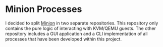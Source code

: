 # Minion Processes
I decided to split [Minion](https://github.com/MapManagement/Minion) in two 
separate repositories. This repository only contains the pure logic of
interacting with KVM/QEMU guests. The other repository includes a GUI
application and a CLI implementation of all processes that have been developed
within this project.